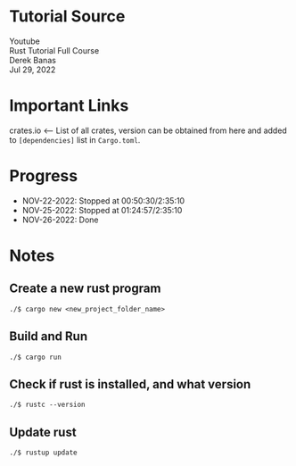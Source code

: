 # Tutorial Source
Youtube  
Rust Tutorial Full Course  
Derek Banas  
Jul 29, 2022

# Important Links
crates.io <-- List of all crates, version can be obtained from here and added to `[dependencies]` list in `Cargo.toml`.

# Progress
- NOV-22-2022: Stopped at 00:50:30/2:35:10
- NOV-25-2022: Stopped at 01:24:57/2:35:10
- NOV-26-2022: Done

# Notes
## Create a new rust program
```
./$ cargo new <new_project_folder_name>
```

## Build and Run
```
./$ cargo run
```

## Check if rust is installed, and what version
```
./$ rustc --version
```

## Update rust
```
./$ rustup update
```


